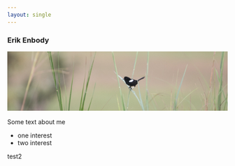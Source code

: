 ```yaml
---
layout: single
---
```


### Erik Enbody

![wsfw](/assets/images/header_small.jpg)

Some text about me

+ one interest
+ two interest

test2
